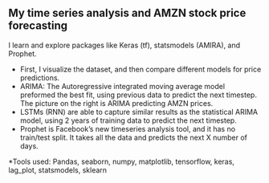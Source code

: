 ## My time series analysis and AMZN stock price forecasting

I learn and explore packages like Keras (tf), statsmodels (AMIRA), and Prophet. 

- First, I visualize the dataset, and then compare different models for price predictions. 
- ARIMA: The Autoregressive integrated moving average model preformed the best fit, using previous data to predict the next timestep. The picture on the right is ARIMA predicting AMZN prices. 
- LSTMs (RNN) are able to capture similar results as the statistical ARIMA model, using 2 years of training data to predict the next timestep. 
- Prophet is Facebook’s new timeseries analysis tool, and it has no train/test split. It takes all the data and predicts the next X number of days. 


*Tools used: Pandas, seaborn, numpy, matplotlib, tensorflow, keras,  lag_plot, statsmodels, sklearn
